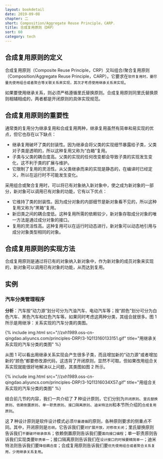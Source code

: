 ```yaml
---
layout: bookdetail
date: 2019-09-08
chapter: 二
short: Composition/Aggregate Reuse Principle，CARP.
title: 合成复用原则（DRP）
sort: 60
category: tech
---
```


## 合成复用原则的定义

合成复用原则（Composite Reuse Principle，CRP）又叫组合/聚合复用原则（Composition/Aggregate Reuse Principle，CARP）。它要求在`软件复用时，要尽量先使用组合或者聚合等关联关系来实现，其次才考虑使用继承关系来实现`。

如果要使用继承关系，则必须严格遵循里氏替换原则。合成复用原则同里氏替换原则相辅相成的，两者都是开闭原则的具体实现规范。

## 合成复用原则的重要性

通常类的复用分为继承复用和合成复用两种，继承复用虽然有简单和易实现的优点，但它也存在以下缺点：

- 继承复用破坏了类的封装性。因为继承会将父类的实现细节暴露给子类，父类对子类是透明的，所以这种复用又称为“白箱”复用。
- 子类与父类的耦合度高。父类的实现的任何改变都会导致子类的实现发生变化，这不利于类的扩展与维护。
- 它限制了复用的灵活性。从父类继承而来的实现是静态的，在编译时已经定义，所以在运行时不可能发生变化。

采用组合或聚合复用时，可以将已有对象纳入新对象中，使之成为新对象的一部分，新对象可以调用已有对象的功能，它有以下优点：

- 它维持了类的封装性。因为成分对象的内部细节是新对象看不见的，所以这种复用又称为“黑箱”复用。
- 新旧类之间的耦合度低。这种复用所需的依赖较少，新对象存取成分对象的唯一方法是通过成分对象的接口。
- 复用的灵活性高。这种复用可以在运行时动态进行，新对象可以动态地引用与成分对象类型相同的对象。

## 合成复用原则的实现方法

合成复用原则是通过将已有的对象纳入新对象中，作为新对象的成员对象来实现的，新对象可以调用已有对象的功能，从而达到复用。

## 实例

### 汽车分类管理程序

**分析**：汽车按“动力源”划分可分为汽油汽车、电动汽车等；按“颜色”划分可分为白色汽车、黑色汽车和红色汽车等。如果同时考虑这两种分类，其组合就很多。图 1 所示是用继淨：关系实现的汽车分类的类图。

{% include img.html src="//zxh1989.oss-cn-qingdao.aliyuncs.com/principles-DRP/3-1Q113160133151.gif" title="用继承关系实现的汽车分类的类图" %}

从图 1 可以看出用继承关系实现会产生很多子类，而且增加新的“动力源”或者增加新的“颜色”都要修改源代码，这违背了开闭原则，显然不可取。但如果改用组合关系实现就能很好地解决以上问题，其类图如图 2 所示。

{% include img.html src="//zxh1989.oss-cn-qingdao.aliyuncs.com/principles-DRP/3-1Q11316034X57.gif" title="用组合关系实现的汽车分类的类图" %}

结合前几节的内容，我们一共介绍了 **7** 种设计原则，它们分别为`开闭原则`、`里氏替换原则`、`依赖倒置原则`、`单一职责原则`、`接口隔离原则`、`迪米特法则`和本节所介绍的`合成复用原则`。

这 **7** 种设计原则是软件设计模式必须`尽量遵循`的原则，各种原则要求的侧重点不同。其中，开闭原则是`总纲`，它告诉我们要`对扩展开放，对修改关闭`；里氏替换原则告诉我们`不要破坏继承体系`；依赖倒置原则告诉我们要`面向接口编程`；单一职责原则告诉我们实现类要`职责单一`；接口隔离原则告诉我们在`设计接口的时候要精简单一`；迪米特法则告诉我们要`降低耦合度`；合成复用原则告诉我们要`优先使用组合或者聚合关系复用，少用继承关系复用`。